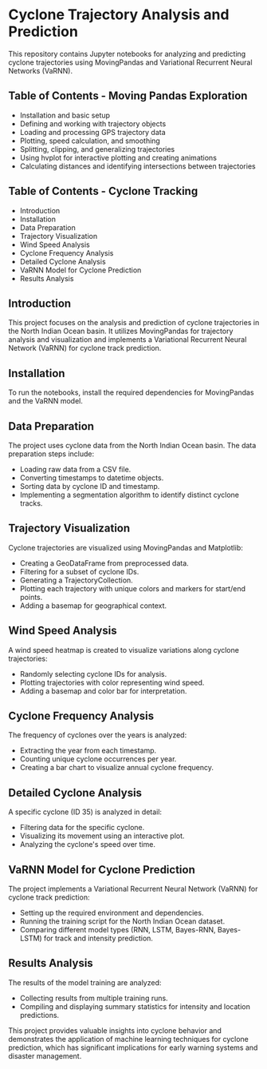 # Cyclone Trajectory Analysis and Prediction

This repository contains Jupyter notebooks for analyzing and predicting cyclone trajectories using MovingPandas and Variational Recurrent Neural Networks (VaRNN).

## Table of Contents - Moving Pandas Exploration
- Installation and basic setup  
- Defining and working with trajectory objects  
- Loading and processing GPS trajectory data  
- Plotting, speed calculation, and smoothing  
- Splitting, clipping, and generalizing trajectories  
- Using hvplot for interactive plotting and creating animations  
- Calculating distances and identifying intersections between trajectories  


## Table of Contents - Cyclone Tracking
- Introduction
- Installation
- Data Preparation
- Trajectory Visualization
- Wind Speed Analysis
- Cyclone Frequency Analysis
- Detailed Cyclone Analysis
- VaRNN Model for Cyclone Prediction
- Results Analysis

## Introduction
This project focuses on the analysis and prediction of cyclone trajectories in the North Indian Ocean basin. It utilizes MovingPandas for trajectory analysis and visualization and implements a Variational Recurrent Neural Network (VaRNN) for cyclone track prediction.

## Installation
To run the notebooks, install the required dependencies for MovingPandas and the VaRNN model.

## Data Preparation
The project uses cyclone data from the North Indian Ocean basin. The data preparation steps include:
- Loading raw data from a CSV file.
- Converting timestamps to datetime objects.
- Sorting data by cyclone ID and timestamp.
- Implementing a segmentation algorithm to identify distinct cyclone tracks.

## Trajectory Visualization
Cyclone trajectories are visualized using MovingPandas and Matplotlib:
- Creating a GeoDataFrame from preprocessed data.
- Filtering for a subset of cyclone IDs.
- Generating a TrajectoryCollection.
- Plotting each trajectory with unique colors and markers for start/end points.
- Adding a basemap for geographical context.

## Wind Speed Analysis
A wind speed heatmap is created to visualize variations along cyclone trajectories:
- Randomly selecting cyclone IDs for analysis.
- Plotting trajectories with color representing wind speed.
- Adding a basemap and color bar for interpretation.

## Cyclone Frequency Analysis
The frequency of cyclones over the years is analyzed:
- Extracting the year from each timestamp.
- Counting unique cyclone occurrences per year.
- Creating a bar chart to visualize annual cyclone frequency.

## Detailed Cyclone Analysis
A specific cyclone (ID 35) is analyzed in detail:
- Filtering data for the specific cyclone.
- Visualizing its movement using an interactive plot.
- Analyzing the cyclone's speed over time.

## VaRNN Model for Cyclone Prediction
The project implements a Variational Recurrent Neural Network (VaRNN) for cyclone track prediction:
- Setting up the required environment and dependencies.
- Running the training script for the North Indian Ocean dataset.
- Comparing different model types (RNN, LSTM, Bayes-RNN, Bayes-LSTM) for track and intensity prediction.

## Results Analysis
The results of the model training are analyzed:
- Collecting results from multiple training runs.
- Compiling and displaying summary statistics for intensity and location predictions.

This project provides valuable insights into cyclone behavior and demonstrates the application of machine learning techniques for cyclone prediction, which has significant implications for early warning systems and disaster management.
